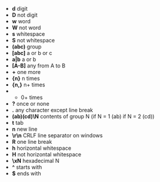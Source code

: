 - **d** digit
- **D** not digit
- **w** word
- **W** not word
- **s** whitespace
- **S** not whitespace
- **(abc)** group
- **\[abc\]** a or b or c
- **a|b** a or b
- **\[A-B\]** any from A to B
- **+** one more
- **{n}** n times
- **{n,}** n+ times
- *  0+ times
- **?** once or none
- **.**  any character except line break
- **(ab)(cd)\\N** contents of group N (if N = 1 (ab) if N = 2 (cd))
- **t** tab
- **n** new line
- **\\r\\n** CRLF line separator on windows
- **R** one line break
- **h** horizontal whitespace
- **H** not horizontal whitespace
- **\\xN** hexadecimal N
- **^** starts with
- **$** ends with
